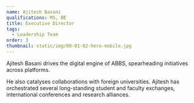 ```yaml
---
name: Ajitesh Basani
qualifications: MS, BE
title: Executive Director
tags:
  - Leadership Team
order: 3
thumbnail: static/img/00-01-02-hero-mobile.jpg
---
```

Ajitesh Basani drives the digital engine of ABBS, spearheading initiatives across platforms.  

He also catalyses collaborations with foreign universities. Ajitesh has orchestrated several long-standing student and faculty exchanges, international conferences and research alliances.